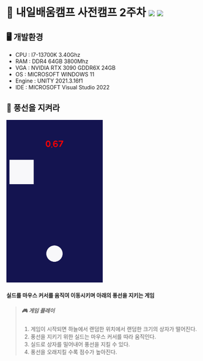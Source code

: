# 🌸 내일배움캠프 사전캠프 2주차 <img src="https://img.shields.io/badge/Unity-FFFFFF?style=flat&logo=Unity&logoColor=5D5D5D"/> <img src="https://img.shields.io/badge/C%23-5D5D5D?style=flat&logo=csharp&logoColor=FFFFFF"/>   
## 🖥 개발환경    

* CPU : I7-13700K 3.40Ghz    
* RAM : DDR4 64GB 3800Mhz    
* VGA : NVIDIA RTX 3090 GDDR6X 24GB    
* OS : MICROSOFT WINDOWS 11    
* Engine : UNITY 2021.3.16f1    
* IDE : MICROSOFT Visual Studio 2022

## 🎈 풍선을 지켜라    
<img src="/IMGS/game2.gif" width="50%" height="50%" title="game" alt="Game"></img>    
#### 실드를 마우스 커서를 움직여 이동시키며 아래의 풍선을 지키는 게임    
> ##### 🎮 게임 플레이
> 1. 게임이 시작되면 하늘에서 랜덤한 위치에서 랜덤한 크기의 상자가 떨어진다.    
> 2. 풍선을 지키기 위한 실드는 마우스 커서를 따라 움직인다.    
> 3. 실드로 상자를 밀어내어 풍선을 지킬 수 있다.    
> 4. 풍선을 오래지킬 수록 점수가 높아진다.    

